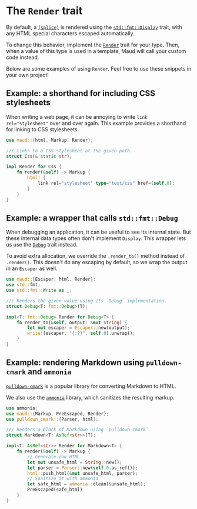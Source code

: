 # The `Render` trait

By default, a [`(splice)`](splices-toggles.md) is rendered using the [`std::fmt::Display`][Display] trait, with any HTML special characters escaped automatically.

To change this behavior, implement the [`Render`][Render] trait for your type. Then, when a value of this type is used in a template, Maud will call your custom code instead.

Below are some examples of using `Render`. Feel free to use these snippets in your own project!

## Example: a shorthand for including CSS stylesheets

When writing a web page, it can be annoying to write `link rel="stylesheet"` over and over again. This example provides a shorthand for linking to CSS stylesheets.

```rust
use maud::{html, Markup, Render};

/// Links to a CSS stylesheet at the given path.
struct Css(&'static str);

impl Render for Css {
    fn render(&self) -> Markup {
        html! {
            link rel="stylesheet" type="text/css" href=(self.0);
        }
    }
}
```

## Example: a wrapper that calls `std::fmt::Debug`

When debugging an application, it can be useful to see its internal state. But these internal data types often don't implement `Display`. This wrapper lets us use the [`Debug`][Debug] trait instead.

To avoid extra allocation, we override the `.render_to()` method instead of `.render()`. This doesn't do any escaping by default, so we wrap the output in an `Escaper` as well.

```rust
use maud::{Escaper, html, Render};
use std::fmt;
use std::fmt::Write as _;

/// Renders the given value using its `Debug` implementation.
struct Debug<T: fmt::Debug>(T);

impl<T: fmt::Debug> Render for Debug<T> {
    fn render_to(&self, output: &mut String) {
        let mut escaper = Escaper::new(output);
        write!(escaper, "{:?}", self.0).unwrap();
    }
}
```

## Example: rendering Markdown using `pulldown-cmark` and `ammonia`

[`pulldown-cmark`][pulldown-cmark] is a popular library for converting Markdown to HTML.

We also use the [`ammonia`][ammonia] library, which sanitizes the resulting markup.

```rust
use ammonia;
use maud::{Markup, PreEscaped, Render};
use pulldown_cmark::{Parser, html};

/// Renders a block of Markdown using `pulldown-cmark`.
struct Markdown<T: AsRef<str>>(T);

impl<T: AsRef<str>> Render for Markdown<T> {
    fn render(&self) -> Markup {
        // Generate raw HTML
        let mut unsafe_html = String::new();
        let parser = Parser::new(self.0.as_ref());
        html::push_html(&mut unsafe_html, parser);
        // Sanitize it with ammonia
        let safe_html = ammonia::clean(&unsafe_html);
        PreEscaped(safe_html)
    }
}
```

[Debug]: https://doc.rust-lang.org/std/fmt/trait.Debug.html
[Display]: https://doc.rust-lang.org/std/fmt/trait.Display.html
[Render]: https://docs.rs/maud/*/maud/trait.Render.html
[pulldown-cmark]: https://docs.rs/pulldown-cmark/0.0.8/pulldown_cmark/index.html
[ammonia]: https://github.com/notriddle/ammonia
